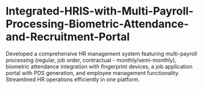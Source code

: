# Integrated-HRIS-with-Multi-Payroll-Processing-Biometric-Attendance-and-Recruitment-Portal
Developed a comprehensive HR management system featuring multi-payroll processing (regular, job order, contractual - monthly/semi-monthly), biometric attendance integration with fingerprint devices, a job application portal with PDS generation, and employee management functionality. Streamlined HR operations efficiently in one platform.
